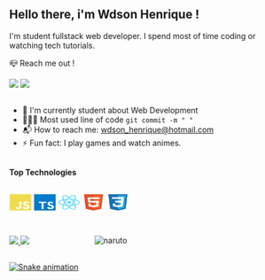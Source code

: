 ## Hello there, i'm Wdson Henrique !

I'm student fullstack web developer. I spend most of time coding or watching tech tutorials.

📪 Reach me out !

<div> 
  <a href="https://instagram.com/wdsonhenriq" target="_blank"><img src="https://img.shields.io/badge/-Instagram-%23E4405F?style=for-the-badge&logo=instagram&logoColor=white"></a>
  <a href="https://www.linkedin.com/in/wdsonhenrique" target="_blank"><img src="https://img.shields.io/badge/-LinkedIn-%230077B5?style=for-the-badge&logo=linkedin&logoColor=white"></a> 
  
  ##  
  
  * 🔭 I'm currently student about Web Development
  * 👨🏿‍💻 Most used line of code ``` git commit -m " " ``` 
  * 📬 How to reach me: wdson_henrique@hotmail.com
  * ⚡️ Fun fact: I play games and watch animes.
  
  ##  
  
  **Top Technologies**
  
  <div style="display: inline_block"><br>
  <img align="center" alt="Wdson-Js" height="30" width="40" src="https://raw.githubusercontent.com/devicons/devicon/master/icons/javascript/javascript-plain.svg">
  <img align="center" alt="Wdson-Ts" height="30" width="40" src="https://raw.githubusercontent.com/devicons/devicon/master/icons/typescript/typescript-plain.svg">
  <img align="center" alt="Wdson-React" height="30" width="40" src="https://raw.githubusercontent.com/devicons/devicon/master/icons/react/react-original.svg">
  <img align="center" alt="Wdson-HTML" height="30" width="40" src="https://raw.githubusercontent.com/devicons/devicon/master/icons/html5/html5-original.svg">
  <img align="center" alt="Wdson-CSS" height="30" width="40" src="https://raw.githubusercontent.com/devicons/devicon/master/icons/css3/css3-original.svg">
</div>
  
  
&nbsp;
<div>
  <a href="https://github.com/wdsonhenrique">
  <img height="180em" src="https://github-readme-stats.vercel.app/api?username=wdsonhenrique&show_icons=true&theme=dracula&include_all_commits=true&count_private=true"/>
    
  <img align="right" alt="naruto" src="https://media0.giphy.com/media/xbgTlkPxbZaa4/giphy.gif?cid=ecf05e478nrmqm3z1uwyxezv76fqtfnlubiqxkfneg9xw857&rid=giphy.gif&ct=g" width="350" height="300" style="boder: solid 1px red;">
    
  <img height="180em" src="https://github-readme-stats.vercel.app/api/top-langs/?username=wdsonhenrique&layout=compact&langs_count=16&theme=dracula"/>
</div>

<div>

##  

  ![Snake animation](https://github.com/wdsonhenrique/wdsonhenrique/blob/output/github-contribution-grid-snake.svg)
</div>
